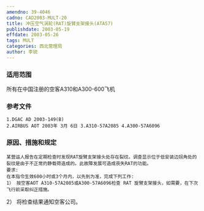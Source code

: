 ```yaml
---
amendno: 39-4046
cadno: CAD2003-MULT-20
title: 冲压空气涡轮(RAT)旋臂支架接头(ATA57)
publishdate: 2003-05-19
effdate: 2003-05-26
tags: MULT
categories: 西北管理局
author: 李锐
---
```


### 适用范围 
所有在中国注册的空客A310和A300-600飞机

<!--more-->
### 参考文件
    1.DGAC AD 2003-149(B) 
    2.AIRBUS AOT 2003年 3月 6日 3.A310-57A2085 4.A300-57A6096 

### 原因、措施和规定 
    某营运人报告在定期检查时发现RAT旋臂支架接头处存在裂纹。调查显示位于低安装边拐角处的裂纹是由于不正常的静载荷造成的。此故障发展可造成丧失RAT的功能。 
    要求:
    在本指令生效600小时或3个月内，以先到为准，完成下列工作: 
    1） 按空客AOT A310-57A2085或A300-57A6096检查 RAT 旋臂支架接头，如需要，在下次飞行前采取纠正措施。 
2） 将检查结果通知空客公司。
